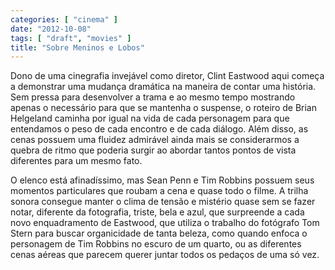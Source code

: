 ```yaml
---
categories: [ "cinema" ]
date: "2012-10-08"
tags: [ "draft", "movies" ]
title: "Sobre Meninos e Lobos"
---
```

Dono de uma cinegrafia invejável como diretor, Clint Eastwood aqui
começa a demonstrar uma mudança dramática na maneira de contar uma
história. Sem pressa para desenvolver a trama e ao mesmo tempo mostrando
apenas o necessário para que se mantenha o suspense, o roteiro de
Brian Helgeland caminha por igual na vida de cada personagem para que
entendamos o peso de cada encontro e de cada diálogo. Além disso,
as cenas possuem uma fluidez admirável ainda mais se considerarmos a
quebra de ritmo que poderia surgir ao abordar tantos pontos de vista
diferentes para um mesmo fato.

O elenco está afinadíssimo, mas Sean Penn e Tim Robbins possuem seus
momentos particulares que roubam a cena e quase todo o filme. A trilha
sonora consegue manter o clima de tensão e mistério quase sem se fazer
notar, diferente da fotografia, triste, bela e azul, que surpreende a
cada novo enquadramento de Eastwood, que utiliza o trabalho do fotógrafo
Tom Stern para buscar organicidade de tanta beleza, como quando enfoca
o personagem de Tim Robbins no escuro de um quarto, ou as diferentes
cenas aéreas que parecem querer juntar todos os pedaços de uma só vez.


